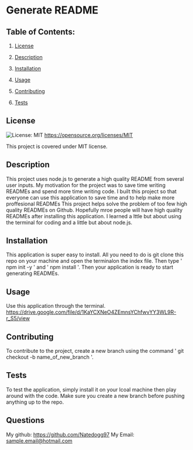 # Generate README

  ## Table of Contents:

  1. [License](#License)

  2. [Description](#Description)

  3. [Installation](#Installation)

  4. [Usage](#Usage)

  5. [Contributing](#Contributing)

  6. [Tests](#Tests)


  ## License

  ![License: MIT](https://img.shields.io/badge/License-MIT-yellow.svg) https://opensource.org/licenses/MIT

  This project is covered under MIT license.

  ## Description

  This project uses node.js to generate a high quality README from several user inputs. My motivation for the project was to save time writing READMEs and spend more time writing code. I built this project so that everyone can use this application to save time and to help make more proffesional READMEs This project helps solve the problem of too few high quality READMEs on Github. Hopefully mroe people will have high quality READMEs after installing this application. I learned a lttle but about using the terminal for coding and a little but about node.js.

  ## Installation

  This application is super easy to install. All you need to do is git clone this repo on your machine and open the terminalon the index file. Then type ' npm init -y ' and ' npm install '. Then your application is ready to start generating READMEs.

  ## Usage

  Use this application through the terminal.
  https://drive.google.com/file/d/1KaYCXNeO4ZEmnsYChfwvYY3WL9R-r_S5/view

  ## Contributing

  To contribute to the project, create a new branch using the command ' git checkout -b name_of_new_branch '.

  ## Tests

  To test the application, simply install it on your lcoal machine then play around with the code. Make sure you create a new branch before pushing anything up to the repo.

  ## Questions

  My github:
  https://github.com/Natedogg97
  My Email:
  sample.email@hotmail.com
